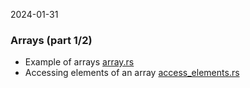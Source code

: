 2024-01-31

### Arrays (part 1/2)

- Example of arrays [array.rs](array.rs)
- Accessing elements of an array [access_elements.rs](access_elements.rs)